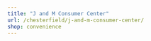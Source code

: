 ```yaml
---
title: "J and M Consumer Center"
url: /chesterfield/j-and-m-consumer-center/
shop: convenience
---
```

